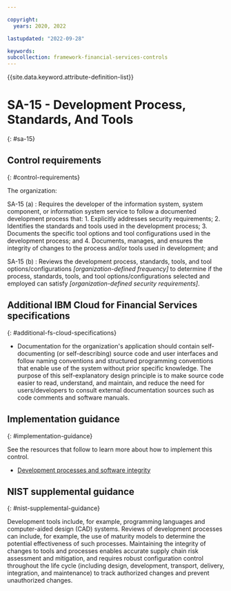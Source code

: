 ```yaml
---

copyright:
  years: 2020, 2022

lastupdated: "2022-09-28"

keywords: 
subcollection: framework-financial-services-controls
---
```


{{site.data.keyword.attribute-definition-list}}

         
# SA-15 - Development Process, Standards, And Tools
{: #sa-15}

## Control requirements
{: #control-requirements}

The organization:

SA-15 (a)
    : Requires the developer of the information system, system component, or information system service to follow a documented development process that:
      1. Explicitly addresses security requirements;
      2. Identifies the standards and tools used in the development process;
      3. Documents the specific tool options and tool configurations used in the development process; and
      4. Documents, manages, and ensures the integrity of changes to the process and/or tools used in development; and

SA-15 (b)
    : Reviews the development process, standards, tools, and tool options/configurations _[organization-defined frequency]_ to determine if the process, standards, tools, and tool options/configurations selected and employed can satisfy _[organization-defined security requirements]_.

## Additional IBM Cloud for Financial Services specifications
{: #additional-fs-cloud-specifications}

- Documentation for the organization&#39;s application should contain self-documenting (or self-describing) source code and user interfaces and follow naming conventions and structured programming conventions that enable use of the system without prior specific knowledge.  The purpose of this self-explanatory design principle is to make source code easier to read, understand, and maintain, and reduce the need for users/developers to consult external documentation sources such as code comments and software manuals.

## Implementation guidance
{: #implementation-guidance}

See the resources that follow to learn more about how to implement this control.

- [Development processes and software integrity](/docs/framework-financial-services?topic=framework-financial-services-shared-development-processes)

## NIST supplemental guidance
{: #nist-supplemental-guidance}

Development tools include, for example, programming languages and computer-aided design (CAD) systems. Reviews of development processes can include, for example, the use of maturity models to determine the potential effectiveness of such processes. Maintaining the integrity of changes to tools and processes enables accurate supply chain risk assessment and mitigation, and requires robust configuration control throughout the life cycle (including design, development, transport, delivery, integration, and maintenance) to track authorized changes and prevent unauthorized changes.



